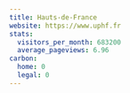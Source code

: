 ```yaml
---
title: Hauts-de-France
website: https://www.uphf.fr
stats:
  visitors_per_month: 683200
  average_pageviews: 6.96
carbon:
  home: 0
  legal: 0
---
```

